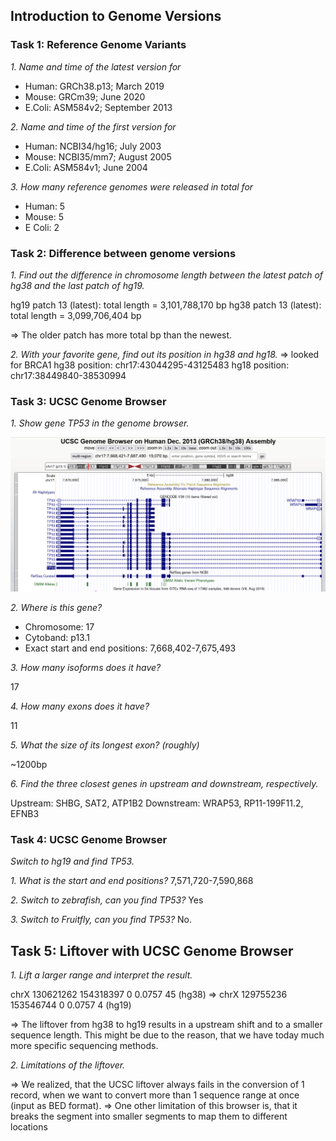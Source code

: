 ## **Introduction to Genome Versions**

### **Task 1: Reference Genome Variants**
*1. Name and time of the latest version for* 
* Human: GRCh38.p13; March 2019 
* Mouse: GRCm39; June 2020 
* E.Coli: ASM584v2; September 2013

*2. Name and time of the first version for* 
* Human: NCBI34/hg16; July 2003
* Mouse: NCBI35/mm7; August 2005
* E.Coli: ASM584v1; June 2004

*3. How many reference genomes were released in total for* 
* Human: 5
* Mouse: 5
* E Coli: 2

### **Task 2: Difference between genome versions**
*1. Find out the difference in chromosome length between the latest patch of
hg38 and the last patch of hg19.* 

hg19 patch 13 (latest): total length = 3,101,788,170 bp
hg38 patch 13 (latest): total length = 3,099,706,404 bp

=> The older patch has more total bp than the newest.

*2. With your favorite gene, find out its position in hg38 and hg18.*
=> looked for BRCA1
hg38 position: chr17:43044295-43125483
hg18 position: chr17:38449840-38530994

### **Task 3: UCSC Genome Browser**

*1. Show gene TP53 in the genome browser.*

![image](tp53.PNG)

*2. Where is this gene?* 

* Chromosome: 17
* Cytoband: p13.1
* Exact start and end positions: 7,668,402-7,675,493

*3. How many isoforms does it have?*

17

*4. How many exons does it have?*

11

*5. What the size of its longest exon? (roughly)*

~1200bp

*6. Find the three closest genes in upstream and downstream, respectively.*

Upstream: SHBG, SAT2, ATP1B2
Downstream: WRAP53, RP11-199F11.2, EFNB3

### **Task 4: UCSC Genome Browser**
*Switch to hg19 and find TP53.*

*1. What is the start and end positions?*
7,571,720-7,590,868

*2. Switch to zebrafish, can you find TP53?*
Yes

*3. Switch to Fruitfly, can you find TP53?*
No.


## **Task 5: Liftover with UCSC Genome Browser**

*1. Lift a larger range and interpret the result.*

chrX	130621262	154318397	0	0.0757	45 (hg38) => chrX	129755236	153546744	0	0.0757	4 (hg19)

=> The liftover from hg38 to hg19 results in a upstream shift and to a smaller sequence length. This might be due to the reason, that we have today much more specific sequencing methods.

*2. Limitations of the liftover.*

=> We realized, that the UCSC liftover always fails in the conversion of 1 record, when we want to convert more than 1 sequence range at once (input as BED format).
=> One other limitation of this browser is, that it breaks the segment into smaller segments to map them to different locations
